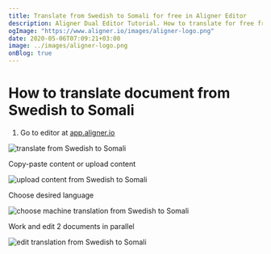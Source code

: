 ```yaml
---
title: Translate from Swedish to Somali for free in Aligner Editor
description: Aligner Dual Editor Tutorial. How to translate for free from Swedish to Somali. Aligner is multilingual document management platform. 
ogImage: "https://www.aligner.io/images/aligner-logo.png"
date: 2020-05-06T07:09:21+03:00
image: ../images/aligner-logo.png
onBlog: true
---
```


# How to translate document from Swedish to Somali

1. Go to editor at [app.aligner.io](https://app.aligner.io "Aligner App web page")

![translate from Swedish to Somali](../aligner-blank-editor.png "translate from Swedish to Somali")

Copy-paste content or upload content

![upload content from Swedish to Somali](../aligner-uploaded-document.png "upload content from Swedish to Somali")

Choose desired language

![choose machine translation from Swedish to Somali](../aligner-language-dropdown.png "choose machine translation from Swedish to Somali")

Work and edit 2 documents in parallel

![edit translation from Swedish to Somali](../aligner-double-sitded-editor.png "edit translation from Swedish to Somali")

